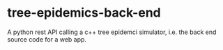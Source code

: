 # tree-epidemics-back-end
A python rest API calling a c++ tree epidemci simulator, i.e. the back end source code for a web app.  
